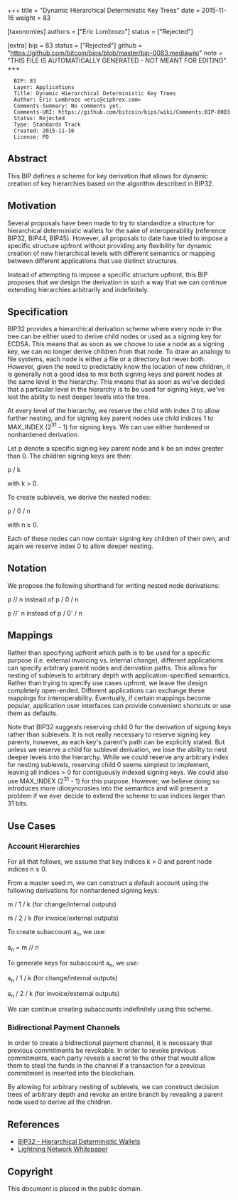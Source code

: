 
+++
title = "Dynamic Hierarchical Deterministic Key Trees"
date = 2015-11-16
weight = 83

[taxonomies]
authors = ["Eric Lombrozo"]
status = ["Rejected"]

[extra]
bip = 83
status = ["Rejected"]
github = "https://github.com/bitcoin/bips/blob/master/bip-0083.mediawiki"
note = "THIS FILE IS AUTOMATICALLY GENERATED - NOT MEANT FOR EDITING"
+++

```
  BIP: 83
  Layer: Applications
  Title: Dynamic Hierarchical Deterministic Key Trees
  Author: Eric Lombrozo <eric@ciphrex.com>
  Comments-Summary: No comments yet.
  Comments-URI: https://github.com/bitcoin/bips/wiki/Comments:BIP-0083
  Status: Rejected
  Type: Standards Track
  Created: 2015-11-16
  License: PD
```

<h2>Abstract</h2>


This BIP defines a scheme for key derivation that allows for dynamic creation of key hierarchies based on the algorithm described in BIP32.

<h2>Motivation</h2>


Several proposals have been made to try to standardize a structure for hierarchical deterministic wallets for the sake of interoperability (reference BIP32, BIP44, BIP45). However, all proposals to date have tried to impose a specific structure upfront without providing any flexibility for dynamic creation of new hierarchical levels with different semantics or mapping between different applications that use distinct structures.

Instead of attempting to impose a specific structure upfront, this BIP proposes that we design the derivation in such a way that we can continue extending hierarchies arbitrarily and indefinitely.

<h2>Specification</h2>


BIP32 provides a hierarchical derivation scheme where every node in the tree can be either used to derive child nodes or used as a signing key for ECDSA. This means that as soon as we choose to use a node as a signing key, we can no longer derive children from that node. To draw an analogy to file systems, each node is either a file or a directory but never both. However, given the need to predictably know the location of new children, it is generally not a good idea to mix both signing keys and parent nodes at the same level in the hierarchy. This means that as soon as we've decided that a particular level in the hierarchy is to be used for signing keys, we've lost the ability to nest deeper levels into the tree.

At every level of the hierarchy, we reserve the child with index 0 to allow further nesting, and for signing key parent nodes use child indices 1 to MAX_INDEX (2<sup>31</sup> - 1) for signing keys. We can use either hardened or nonhardened derivation.

Let p denote a specific signing key parent node and k be an index greater than 0. The children signing keys are then:

p / k

with k > 0.

To create sublevels, we derive the nested nodes:

p / 0 / n

with n &ge; 0.

Each of these nodes can now contain signing key children of their own, and again we reserve index 0 to allow deeper nesting.

<h2>Notation</h2>


We propose the following shorthand for writing nested node derivations:

p // n instead of p / 0 / n

p //' n instead of p / 0' / n

<h2>Mappings</h2>


Rather than specifying upfront which path is to be used for a specific purpose (i.e. external invoicing vs. internal change), different applications can specify arbitrary parent nodes and derivation paths. This allows for nesting of sublevels to arbitrary depth with application-specified semantics. Rather than trying to specify use cases upfront, we leave the design completely open-ended. Different applications can exchange these mappings for interoperability. Eventually, if certain mappings become popular, application user interfaces can provide convenient shortcuts or use them as defaults.

Note that BIP32 suggests reserving child 0 for the derivation of signing keys rather than sublevels. It is not really necessary to reserve signing key parents, however, as each key's parent's path can be explicitly stated. But unless we reserve a child for sublevel derivation, we lose the ability to nest deeper levels into the hierarchy. While we could reserve any arbitrary index for nesting sublevels, reserving child 0 seems simplest to implement, leaving all indices > 0 for contiguously indexed signing keys. We could also use MAX_INDEX (2<sup>31</sup> - 1) for this purpose. However, we believe doing so introduces more idiosyncrasies into the semantics and will present a problem if we ever decide to extend the scheme to use indices larger than 31 bits.

<h2>Use Cases</h2>


<h3>Account Hierarchies</h3>


For all that follows, we assume that key indices k > 0 and parent node indices n &ge; 0.

From a master seed m, we can construct a default account using the following derivations for nonhardened signing keys:

m / 1 / k (for change/internal outputs)

m / 2 / k (for invoice/external outputs)

To create subaccount a<sub>n</sub>, we use:

a<sub>n</sub> = m // n

To generate keys for subaccount a<sub>n</sub>, we use:

a<sub>n</sub> / 1 / k (for change/internal outputs)

a<sub>n</sub> / 2 / k (for invoice/external outputs)

We can continue creating subaccounts indefinitely using this scheme.

<h3>Bidirectional Payment Channels</h3>


In order to create a bidirectional payment channel, it is necessary that previous commitments be revokable. In order to revoke previous commitments, each party reveals a secret to the other that would allow them to steal the funds in the channel if a transaction for a previous commitment is inserted into the blockchain.

By allowing for arbitrary nesting of sublevels, we can construct decision trees of arbitrary depth and revoke an entire branch by revealing a parent node used to derive all the children. 

<h2>References</h2>


*  <a href="/32" target="_blank">BIP32 - Hierarchical Deterministic Wallets</a>
*  <a href="https://lightning.network/lightning-network-paper.pdf" target="_blank">Lightning Network Whitepaper</a>


<h2>Copyright</h2>


This document is placed in the public domain.

